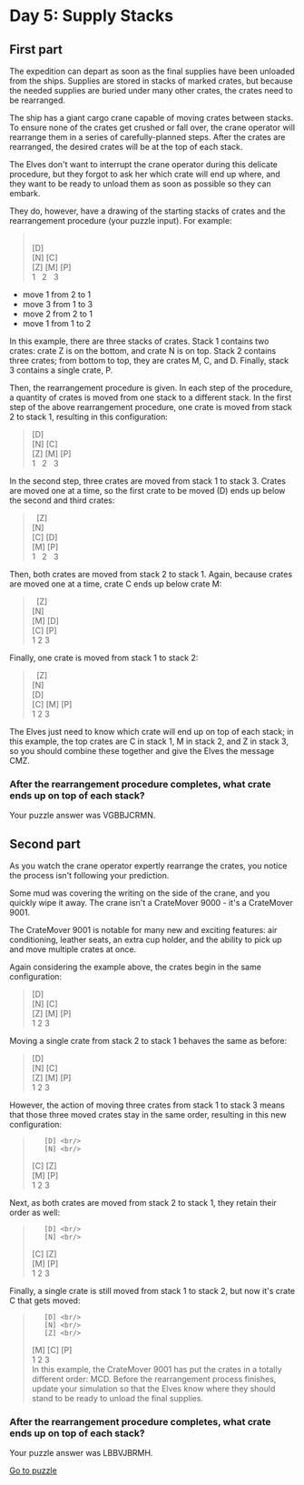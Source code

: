 # Day 5: Supply Stacks

## First part

The expedition can depart as soon as the final supplies have been unloaded from the ships. Supplies are stored in stacks of marked crates, but because the needed supplies are buried under many other crates, the crates need to be rearranged.

The ship has a giant cargo crane capable of moving crates between stacks. To ensure none of the crates get crushed or fall over, the crane operator will rearrange them in a series of carefully-planned steps. After the crates are rearranged, the desired crates will be at the top of each stack.

The Elves don't want to interrupt the crane operator during this delicate procedure, but they forgot to ask her which crate will end up where, and they want to be ready to unload them as soon as possible so they can embark.

They do, however, have a drawing of the starting stacks of crates and the rearrangement procedure (your puzzle input). For example:
> <br/>
>    [D]     <br/>
>[N] [C]     <br/>
>[Z] [M] [P] <br/>
> 1&nbsp;&nbsp;&nbsp;2&nbsp;&nbsp;&nbsp;3  <br/>

- move 1 from 2 to 1
- move 3 from 1 to 3
- move 2 from 2 to 1
- move 1 from 1 to 2

In this example, there are three stacks of crates. Stack 1 contains two crates: crate Z is on the bottom, and crate N is on top. Stack 2 contains three crates; from bottom to top, they are crates M, C, and D. Finally, stack 3 contains a single crate, P.

Then, the rearrangement procedure is given. In each step of the procedure, a quantity of crates is moved from one stack to a different stack. In the first step of the above rearrangement procedure, one crate is moved from stack 2 to stack 1, resulting in this configuration:
>[D]         <br/>
>[N] [C]     <br/>
>[Z] [M] [P] <br/>
> 1&nbsp;&nbsp;&nbsp;2&nbsp;&nbsp;&nbsp;3  <br/>

In the second step, three crates are moved from stack 1 to stack 3. Crates are moved one at a time, so the first crate to be moved (D) ends up below the second and third crates:
>    &nbsp;   [Z] <br/>
>        [N] <br/>
>    [C] [D] <br/>
>    [M] [P] <br/>
> 1&nbsp;&nbsp;&nbsp;2&nbsp;&nbsp;&nbsp;3  <br/>

Then, both crates are moved from stack 2 to stack 1. Again, because crates are moved one at a time, crate C ends up below crate M:
>    &nbsp;   [Z] <br/>
>        [N] <br/>
>[M]     [D] <br/>
>[C]     [P] <br/>
> 1   2   3  <br/>

Finally, one crate is moved from stack 1 to stack 2:
>    &nbsp;   [Z] <br/>
>        [N] <br/>
>        [D] <br/>
>[C] [M] [P] <br/>
> 1   2   3  <br/>

The Elves just need to know which crate will end up on top of each stack; in this example, the top crates are C in stack 1, M in stack 2, and Z in stack 3, so you should combine these together and give the Elves the message CMZ.

### After the rearrangement procedure completes, what crate ends up on top of each stack?
Your puzzle answer was VGBBJCRMN.

## Second part

As you watch the crane operator expertly rearrange the crates, you notice the process isn't following your prediction.

Some mud was covering the writing on the side of the crane, and you quickly wipe it away. The crane isn't a CrateMover 9000 - it's a CrateMover 9001.

The CrateMover 9001 is notable for many new and exciting features: air conditioning, leather seats, an extra cup holder, and the ability to pick up and move multiple crates at once.

Again considering the example above, the crates begin in the same configuration:
>    [D]     <br/>
>[N] [C]     <br/>
>[Z] [M] [P] <br/>
> 1   2   3  <br/>

Moving a single crate from stack 2 to stack 1 behaves the same as before:
>[D]         <br/>
>[N] [C]     <br/>
>[Z] [M] [P] <br/>
 1   2   3   <br/>

However, the action of moving three crates from stack 1 to stack 3 means that those three moved crates stay in the same order, resulting in this new configuration:
>        [D] <br/>
>        [N] <br/>
>    [C] [Z] <br/>
>    [M] [P] <br/>
> 1   2   3 <br/>

Next, as both crates are moved from stack 2 to stack 1, they retain their order as well:
>        [D] <br/>
>        [N] <br/>
>[C]     [Z] <br/>
>[M]     [P] <br/>
> 1   2   3  <br/>

Finally, a single crate is still moved from stack 1 to stack 2, but now it's crate C that gets moved:
>        [D] <br/>
>        [N] <br/>
>        [Z] <br/>
>[M] [C] [P] <br/>
> 1   2   3  <br/>
In this example, the CrateMover 9001 has put the crates in a totally different order: MCD.
Before the rearrangement process finishes, update your simulation so that the Elves know where they should stand to be ready to unload the final supplies. 

### After the rearrangement procedure completes, what crate ends up on top of each stack?
Your puzzle answer was LBBVJBRMH.

[Go to puzzle](https://adventofcode.com/2022/day/5)